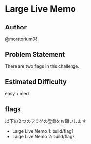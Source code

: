 # Large Live Memo

## Author

@moratorium08

## Problem Statement

There are two flags in this challenge.

## Estimated Difficulty

easy + med

## flags

以下の２つのフラグの登録をお願いします

- Large Live Memo 1: build/flag1
- Large Live Memo 2: build/flag2
